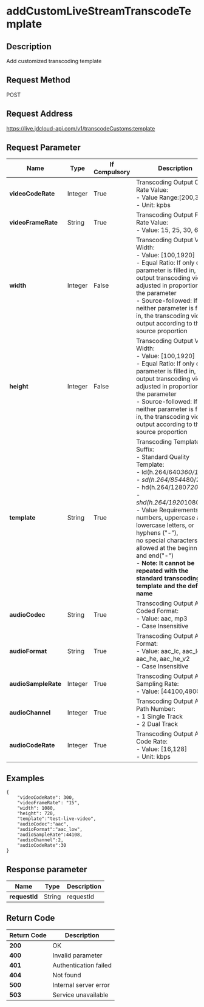 # addCustomLiveStreamTranscodeTemplate


## Description
Add customized transcoding template

## Request Method
POST

## Request Address
https://live.jdcloud-api.com/v1/transcodeCustoms:template


## Request Parameter
|Name|Type|If Compulsory|Description|
|---|---|---|---|
|**videoCodeRate**|Integer|True|Transcoding Output Code Rate Value:<br> - Value Range:[200,3000]<br> - Unit: kpbs<br>|
|**videoFrameRate**|String|True|Transcoding Output Frame Rate Value:<br>  - Value: 15, 25, 30, 60<br>|
|**width**|Integer|False|Transcoding Output Video Width:<br>  - Value: [100,1920]<br>  - Equal Ratio: If only one parameter is filled in, the output transcoding video is adjusted in proportion to the parameter<br>  - Source-followed: If neither parameter is filled in, the transcoding video is output according to the source proportion<br>|
|**height**|Integer|False|Transcoding Output Video Width:<br>  - Value: [100,1920]<br>  - Equal Ratio: If only one parameter is filled in, the output transcoding video is adjusted in proportion to the parameter<br>  - Source-followed: If neither parameter is filled in, the transcoding video is output according to the source proportion<br>|
|**template**|String|True|Transcoding Template Suffix:<br>  - Standard Quality Template:<br>- ld(h.264/640*360/15f)<br>- sd(h.264/854*480/24f)<br>- hd(h.264/1280*720/25f)<br>- shd(h.264/1920*1080/30f)<br>  - Value Requirements: For numbers, uppercase and lowercase letters, or hyphens ("-”),<br>              no special characters are allowed at the beginning and end("-")<br>  - <b>Note: It cannot be repeated with the standard transcoding template and the defined name</b><br>|
|**audioCodec**|String|True|Transcoding Output Audio Coded Format:<br>  - Value: aac, mp3<br>  - Case Insensitive<br>|
|**audioFormat**|String|True|Transcoding Output Audio Format:<br>  - Value: aac_lc, aac_low, aac_he, aac_he_v2<br>  - Case Insensitive<br>|
|**audioSampleRate**|Integer|True|Transcoding Output Audio Sampling Rate:<br>  - Value: [44100,48000]<br>|
|**audioChannel**|Integer|True|Transcoding Output Audio Path Number:<br>  - 1  Single Track<br>  - 2  Dual Track<br>|
|**audioCodeRate**|Integer|True|Transcoding Output Audio Code Rate:<br>  - Value: [16,128]<br>  - Unit: kbps<br>|



## Examples
    {
        "videoCodeRate": 300,
        "videoFrameRate": "15",
        "width": 1080,
        "height": 720,
        "template":"test-live-video",
        "audioCodec":"aac",
        "audioFormat":"aac_low",
        "audioSampleRate":44108,
        "audioChannel":2,
        "audioCodeRate":30
    }

## Response parameter
|Name|Type|Description|
|---|---|---|
|**requestId**|String|requestId|


## Return Code
|Return Code|Description|
|---|---|
|**200**|OK|
|**400**|Invalid parameter|
|**401**|Authentication failed|
|**404**|Not found|
|**500**|Internal server error|
|**503**|Service unavailable|
